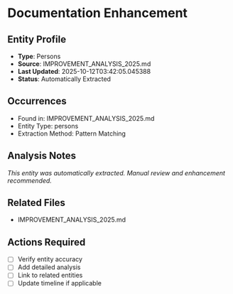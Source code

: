 # Documentation Enhancement

## Entity Profile
- **Type**: Persons
- **Source**: IMPROVEMENT_ANALYSIS_2025.md
- **Last Updated**: 2025-10-12T03:42:05.045388
- **Status**: Automatically Extracted

## Occurrences
- Found in: IMPROVEMENT_ANALYSIS_2025.md
- Entity Type: persons
- Extraction Method: Pattern Matching

## Analysis Notes
*This entity was automatically extracted. Manual review and enhancement recommended.*

## Related Files
- IMPROVEMENT_ANALYSIS_2025.md

## Actions Required
- [ ] Verify entity accuracy
- [ ] Add detailed analysis
- [ ] Link to related entities
- [ ] Update timeline if applicable
